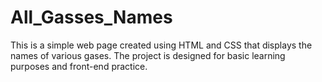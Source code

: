 # All_Gasses_Names
This is a simple web page created using HTML and CSS that displays the names of various gases. The project is designed for basic learning purposes and front-end practice.
